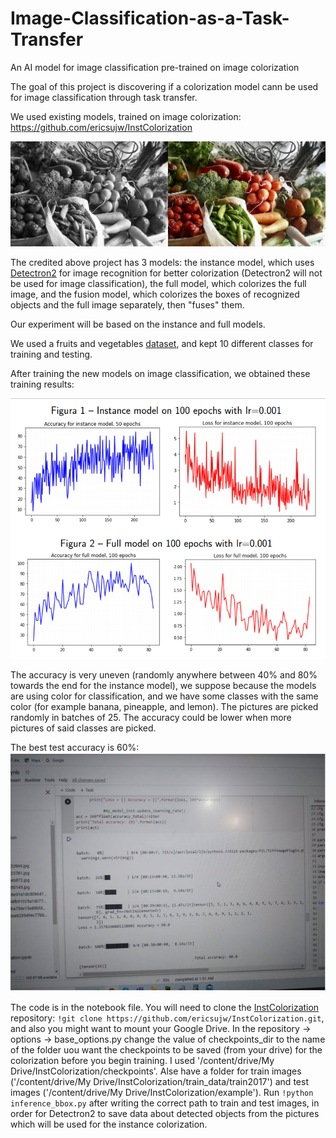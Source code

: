 # Image-Classification-as-a-Task-Transfer
An AI model for image classification pre-trained on image colorization

The goal of this project is discovering if a colorization model cann be used for image classification through task transfer. 

We used existing models, trained on image colorization:
https://github.com/ericsujw/InstColorization

![](im1.png)

The credited above project has 3 models: the instance model, which uses [Detectron2](https://github.com/facebookresearch/detectron2) for image recognition for better colorization (Detectron2 will not be used for image classification), the full model, which colorizes the full image, and the fusion model, which colorizes the boxes of recognized objects and the full image separately, then "fuses" them. 

Our experiment will be based on the instance and full models.

We used a fruits and vegetables [dataset](https://www.kaggle.com/kritikseth/fruit-and-vegetable-image-recognition), and kept 10 different classes for training and testing. 

After training the new models on image classification, we obtained these training results:

![](im2.png)

The accuracy is very uneven (randomly anywhere between 40% and 80% towards the end for the instance model), we suppose because the models are using color for classification, and we have some classes with the same color (for example banana, pineapple, and lemon). The pictures are picked randomly in batches of 25. The accuracy could be lower when more pictures of said classes are picked.

The best test accuracy is 60%:
![](im3.png)

The code is in the notebook file. You will need to clone the [InstColorization](https://github.com/ericsujw/InstColorization) repository: ``!git clone https://github.com/ericsujw/InstColorization.git``, and also you might want to mount your Google Drive. In the repository -> options -> base_options.py change the value of checkpoints_dir to the name of the folder uou want the checkpoints to be saved (from your drive) for the colorization before you begin training. I used '/content/drive/My Drive/InstColorization/checkpoints'. 
Alse have a folder for train images ('/content/drive/My Drive/InstColorization/train_data/train2017') and test images ('/content/drive/My Drive/InstColorization/example'). Run ``!python inference_bbox.py`` after writing the correct path to train and test images, in order for Detectron2 to save data about detected objects from the pictures which will be used for the instance colorization.

